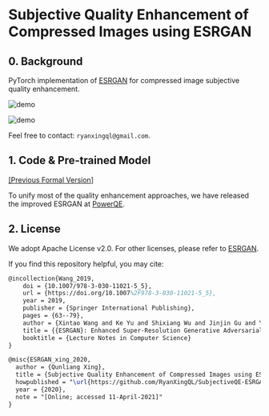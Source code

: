 # Subjective Quality Enhancement of Compressed Images using ESRGAN

## 0. Background

PyTorch implementation of [ESRGAN](https://github.com/xinntao/ESRGAN) for compressed image subjective quality enhancement.

![demo](https://user-images.githubusercontent.com/34084019/105740844-8d83c400-5f74-11eb-9e95-8c0263e32d96.png)

![demo](https://user-images.githubusercontent.com/34084019/105740851-91afe180-5f74-11eb-958a-1378adf8003b.png)

Feel free to contact: `ryanxingql@gmail.com`.

## 1. Code & Pre-trained Model

[[Previous Formal Version]](https://github.com/RyanXingQL/SubjectiveQE-ESRGAN/tree/bd3bd25abeb78782c440dc4c42ac65dae668b4cc)

To unify most of the quality enhancement approaches, we have released the improved ESRGAN at [PowerQE](https://github.com/RyanXingQL/PowerQE).

## 2. License

We adopt Apache License v2.0. For other licenses, please refer to [ESRGAN](https://github.com/xinntao/ESRGAN/blob/master/LICENSE).

If you find this repository helpful, you may cite:

```tex
@incollection{Wang_2019,
	doi = {10.1007/978-3-030-11021-5_5},
	url = {https://doi.org/10.1007%2F978-3-030-11021-5_5},
	year = 2019,
	publisher = {Springer International Publishing},
	pages = {63--79},
	author = {Xintao Wang and Ke Yu and Shixiang Wu and Jinjin Gu and Yihao Liu and Chao Dong and Yu Qiao and Chen Change Loy},
	title = {{ESRGAN}: Enhanced Super-Resolution Generative Adversarial Networks},
	booktitle = {Lecture Notes in Computer Science}
}

@misc{ESRGAN_xing_2020,
  author = {Qunliang Xing},
  title = {Subjective Quality Enhancement of Compressed Images using ESRGAN},
  howpublished = "\url{https://github.com/RyanXingQL/SubjectiveQE-ESRGAN}",
  year = {2020}, 
  note = "[Online; accessed 11-April-2021]"
}
```
